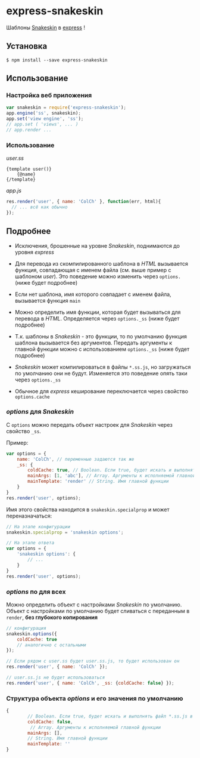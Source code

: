 express-snakeskin
=================

Шаблоны [Snakeskin](https://github.com/kobezzza/Snakeskin) в [express](https://github.com/visionmedia/express) !

Установка
---------

`$ npm install --save express-snakeskin`

Использование
-------------

### Настройка веб приложения
```javascript
var snakeskin = require('express-snakeskin');
app.engine('ss', snakeskin);
app.set('view engine', 'ss');
// app.set ( 'views', ... )
// app.render ... 
```

### Использование
*user.ss*
```
{template user()}
	{@name}
{/template}
```
*app.js*
```javascript
res.render('user', { name: 'ColCh' }, function(err, html){
  // ... всё как обычно
});
```

Подробнее
------------

* Исключения, брошенные на уровне *Snakeskin*, поднимаются до уровня *express*

* Для перевода из скомпилированного шаблона в *HTML*
 вызывается функция, совпадающая с именем файла 
 (см. выше пример с шаблоном *user*). 
 Это поведение можно изменить через `options. ` (ниже будет подробнее)
 
* Если нет шаблона, имя которого совпадает с именем файла,
	вызывается функция `main`

* Можно определить имя функции, 
 	которая будет вызываться для перевода в *HTML*.
 	Определяется  через `options._ss` (ниже будет подробнее)

* Т.к. шаблоны в *Snakeskin* - это функции, 
	то по умолчанию функция шаблона вызывается без аргументов.
	Передать аргументы к главной функции можно с использованием `options._ss` (ниже будет подробнее)

* *Snakeskin* может компилироваться в файлы `*.ss.js`, но загружаться по умолчанию они не будут. 
	Изменяется это поведение опять таки через `options._ss`

* Обычное для *express* кеширование переключается через свойство `options.cache`

### *options* для *Snakeskin*

С `options` можно передать объект настроек для *Snakeskin* через свойство `_ss`.

Пример:
```javascript
var options = {
	name: 'ColCh', // переменные задаются так же
	_ss: {
		coldCache: true, // Boolean. Если true, будет искать и выполнять файл *.ss.js в той же папке, что и *.ss
		mainArgs: [1, 'abc'], // Array. Аргументы к исполняемой главной функции
		mainTemplate: 'render' // String. Имя главной функции
	}
}
res.render('user', options);
```

Имя этого свойства находится в `snakeskin.specialprop` и может переназначаться:
```javascript
// На этапе конфигурации
snakeskin.specialprop = 'snakeskin options';

// На этапе ответа
var options = {
	'snakeskin options': {
		// ...
	}
}
res.render('user', options);
```

### *options* по для всех 

Можно определить объект с настройками *Snakeskin* по умолчанию. 
Объект с настройками по умолчанию будет сливаться с переданным в `render`, **без глубокого копирования**

```javascript
// конфигурация
snakeskin.options({
	coldCache: true 
	// аналогично с остальными
});

// Если рядом с user.ss будет user.ss.js, то будет использован он
res.render('user', { name: 'ColCh' });

// user.ss.js не будет использоваться
res.render('user', { name: 'ColCh', _ss: {coldCache: false} });
```

### Структура объекта *options* и его значения по умолчанию
```javascript
{
		// Boolean. Если true, будет искать и выполнять файл *.ss.js в той же папке, что и *.ss
		coldCache: false,
		 // Array. Аргументы к исполняемой главной функции
		mainArgs: [],
		// String. Имя главной функции
		mainTemplate: ''
}
```